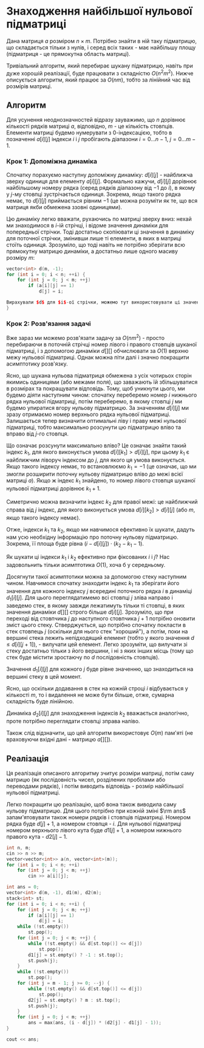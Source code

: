 # Знаходження найбільшої нульової підматриці

Дана матриця $a$ розміром $n \times m$. Потрібно знайти в ній таку підматрицю, що складається тільки з нулів, і серед всіх таких - має найбільшу площу (підматриця - це прямокутна область матриці).

Тривіальний алгоритм, який перебирає шукану підматрицю, навіть при дуже хорошій реалізації, буде працювати з складністю $O(n^2 m^2)$. Нижче описується алгоритм, який працює за $O(n m)$, тобто за лінійний час від розмірів матриці.

## Алгоритм

Для усунення неоднозначностей відразу зауважимо, що $n$ дорівнює кількості рядків матриці $a$, відповідно, $m$ - це кількість стовпців. Елементи матриці будемо нумерувати з $0$-індексацією, тобто в позначенні $a[i][j]$ індекси $i$ і $j$ пробігають діапазони $i = 0 \ldots n-1$, $j = 0 \ldots m-1$.

### Крок 1: Допоміжна динаміка

Спочатку порахуємо наступну допоміжну динаміку: $d[i][j]$ - найближча зверху одиниця для елементу $a[i][j]$. Формально кажучи, $d[i][j]$ дорівнює найбільшому номеру рядка (серед рядків діапазону від $-1$ до $i$), в якому у $j$-му стовпці зустрічається одиниця. Зокрема, якщо такого рядка немає, то $d[i][j]$ приймається рівним $-1$ (це можна розуміти як те, що вся матриця якби обмежена ззовні одиницями).

Цю динаміку легко вважати, рухаючись по матриці зверху вниз: нехай ми знаходимося в $i$-ій стрічці, і відоме значення динаміки для попередньої стрічки. Тоді достатньо скопіювати ці значення в динаміку для поточної стрічки, змінивши лише ті елементи, в яких в матриці стоїть одиниця. Зрозуміло, що тоді навіть не потрібно зберігати всю прямокутну матрицю динаміки, а достатньо лише одного масиву розміру $m$:

<!--- TODO: specify code snippet id -->
``` cpp
vector<int> d(m, -1);
for (int i = 0; i < n; ++i) {
    for (int j = 0; j < m; ++j)
        if (a[i][j] == 1)
            d[j] = i;

Вирахували $d$ для $i$-ої стрічки, можемо тут використовувати ці значення
}
```

### Крок 2: Розв'язання задачі

Вже зараз ми можемо розв'язати задачу за $O(nm^2)$ - просто перебираючи в поточній стрічці номер лівого і правого стовпців шуканої підматриці, і з допомогою динаміки $d[][]$ обчислювати за $O(1)$ верхню межу нульової підматриці. Однак можна піти далі і значно покращити асимптотику розв'язку.

Ясно, що шукана нульова підматриця обмежена з усіх чотирьох сторін якимись одиницями (або межами поля), що заважають їй збільшуватися в розмірах та покращувати відповідь. Тому, щоб уникнути цього, ми будемо діяти наступним чином: спочатку переберемо номер $i$ нижнього рядка нульової підматриці, потім переберемо, в якому стовпці $j$ ми будемо упиратися вгору нульову підматрицю. За значенням $d[i][j]$ ми зразу отримаємо номер верхнього рядка нульової підматриці. Залишається тепер визначити оптимальні ліву і праву межі нульової підматриці, тобто максимально розсунути цю підматрицю вліво та вправо від $j$-го стовпця.

Що означає розсунути максимально вліво? Це означає знайти такий індекс $k_1$, для якого виконується умова $d[i][k_1] > d[i][j]$, при цьому $k_1$ є найближчим ліворуч індексом до $j$, для якого ця умова виконується. Якщо такого індексу немає, то встановлюємо $k_1=-1$ (це означає, що ми змогли розширити поточну нульову підматрицю вліво до межі всієї матриці $a$). Якщо ж індекс $k_1$ знайдено, то номер лівого стовпця шуканої нульової підматриці дорівнює $k_1+1$.

Симетрично можна визначити індекс $k_2$ для правої межі: це найближчий справа від $j$ індекс, для якого виконується умова $d[i][k_2] > d[i][j]$ (або $m$, якщо такого індексу немає).

Отже, індекси $k_1$ та $k_2$, якщо ми навчимося ефективно їх шукати, дадуть нам усю необхідну інформацію про поточну нульову підматрицю. Зокрема, її площа буде рівна $(i - d[i][j]) \cdot (k_2 - k_1 - 1)$.

Як шукати ці індекси $k_1$ і $k_2$ ефективно при фіксованих $i$ і $j$? Нас задовольнить тільки асимптотика $O(1)$, хоча б у середньому.

Досягнути такої асимптотики можна за допомогою стеку наступним чином. Навчимося спочатку знаходити індекс $k_1$ та зберігати його значення для кожного індексу $j$ всередині поточного рядка $i$ в динаміці $d_1[i][j]$. Для цього переглядатимемо всі стовпці $j$ зліва направо і заведемо стек, в якому завжди лежатимуть тільки ті стовпці, в яких значення динаміки $d[][]$ строго більше $d[i][j]$. Зрозуміло, що при переході від стовпчика $j$ до наступного стовпчика $j+1$ потрібно оновити зміст цього стеку. Стверджується, що потрібно спочатку покласти в стек стовпець $j$ (оскільки для нього стек "хороший"), а потім, поки на вершині стека лежить непідходящий елемент (тобто у якого значення $d \le d[i][j+1]$), - вилучати цей елемент. Легко зрозуміти, що вилучати зі стеку достатньо тільки з його вершини, і ні з яких інших місць (тому що стек буде містити зростаючу по $d$ послідовність стовпців).

Значення $d_1[i][j]$ для кожного $j$ буде рівне значенню, що знаходиться на вершині стеку в цей момент.

Ясно, що оскільки додавання в стек на кожній строці $i$ відбувається у кількості $m$, то і видалення не може бути більше, отже, сумарна складність буде лінійною.

Динаміка $d_{2}[i][j]$ для знаходження індексів $k_{2}$ вважається аналогічно, проте потрібно переглядати стовпці зправа наліво.

Також слід відзначити, що цей алгоритм використовує $O(m)$ пам'яті (не враховуючи вхідні дані - матрицю $a[][]$).

## Реалізація

Ця реалізація описаного алгоритму зчитує розміри матриці, потім саму матрицю (як послідовність чисел, розділених пробілами або переводами рядків), і потім виводить відповідь - розмір найбільшої нульової підматриці.

Легко покращити цю реалізацію, щоб вона також виводила саму нульову підматрицю. Для цього потрібно при кожній зміні $\rm ans$ запам'ятовувати також номери рядків і стовпців підматриці. Номером рядка буде $d[j]+1$, а номером стовпця - $i$. Для нульової підматриці номером верхнього лівого кута буде $d1[j]+1$, а номером нижнього правого кута - $d2[j]-1$.

<!--- TODO: specify code snippet id -->
``` cpp
int n, m;
cin >> n >> m;
vector<vector<int>> a(n, vector<int>(m));
for (int i = 0; i < n; ++i)
    for (int j = 0; j < m; ++j)
        cin >> a[i][j];

int ans = 0;
vector<int> d(m, -1), d1(m), d2(m);
stack<int> st;
for (int i = 0; i < n; ++i) {
    for (int j = 0; j < m; ++j)
        if (a[i][j] == 1)
            d[j] = i;
    while (!st.empty())
        st.pop();
    for (int j = 0; j < m; ++j) {
        while (!st.empty() && d[st.top()] <= d[j])
            st.pop();
        d1[j] = st.empty() ? -1 : st.top();
        st.push(j);
    }
    while (!st.empty())
        st.pop();
    for (int j = m - 1; j >= 0; --j) {
        while (!st.empty() && d[st.top()] <= d[j])
            st.pop();
        d2[j] = st.empty() ? m : st.top();
        st.push(j);
    }
    for (int j = 0; j < m; ++j)
        ans = max(ans, (i - d[j]) * (d2[j] - d1[j] - 1));
}

cout << ans;
```